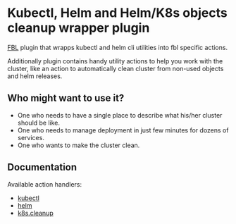 # Kubectl, Helm and Helm/K8s objects cleanup wrapper plugin

[FBL](https://www.npmjs.com/package/fbl) plugin that wrapps kubectl and helm cli utilities into fbl specific actions.

Additionally plugin contains handy utility actions to help you work with the cluster, like an action to automatically clean cluster from non-used objects and helm releases.

## Who might want to use it? 

- One who needs to have a single place to describe what his/her cluster should be like.
- One who needs to manage deployment in just few minutes for dozens of services.
- One who wants to make the cluster clean.

## Documentation

Available action handlers:

- [kubectl](docs/kubectl.md)
- [helm](docs/helm.md)
- [k8s.cleanup](docs/cleanup.md)

 
